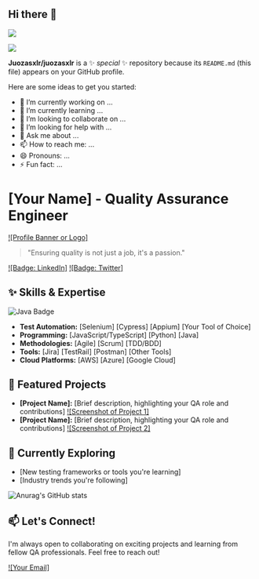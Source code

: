 ## Hi there 👋

![](https://komarev.com/ghpvc/?username=juozasxlr)

<a href="https://juozasxlr.github.io/" target="_blank">
        <img src="https://img.shields.io/badge/My%20Portfolio-Explore-brightgreen"/>
    </a>

**Juozasxlr/juozasxlr** is a ✨ _special_ ✨ repository because its `README.md` (this file) appears on your GitHub profile.

Here are some ideas to get you started:

- 🔭 I’m currently working on ...
- 🌱 I’m currently learning ...
- 👯 I’m looking to collaborate on ...
- 🤔 I’m looking for help with ...
- 💬 Ask me about ...
- 📫 How to reach me: ...
- 😄 Pronouns: ...
- ⚡ Fun fact: ...

# [Your Name] - Quality Assurance Engineer

[![Profile Banner or Logo]](link-to-image)

> "Ensuring quality is not just a job, it's a passion."

[![Badge: LinkedIn]](your-linkedin-profile)
[![Badge: Twitter]](your-twitter-profile)

## ✨ Skills & Expertise
![Java Badge](https://img.shields.io/badge/Java-ED8B00?style=for-the-badge&logo=openjdk)
* **Test Automation:**  [Selenium] [Cypress] [Appium] [Your Tool of Choice]
* **Programming:** [JavaScript/TypeScript] [Python] [Java]
* **Methodologies:** [Agile] [Scrum] [TDD/BDD]
* **Tools:** [Jira] [TestRail] [Postman] [Other Tools]
* **Cloud Platforms:** [AWS] [Azure] [Google Cloud]

## 🚀 Featured Projects

* **[Project Name]:** [Brief description, highlighting your QA role and contributions]
  [![Screenshot of Project 1]](link-to-project-repo)
* **[Project Name]:** [Brief description, highlighting your QA role and contributions]
  [![Screenshot of Project 2]](link-to-project-repo)

## 🌱 Currently Exploring

* [New testing frameworks or tools you're learning]
* [Industry trends you're following]

![Anurag's GitHub stats](https://github-readme-stats.vercel.app/api?username=juozasxlr&hide=contribs,prs)
## 📫 Let's Connect!

I'm always open to collaborating on exciting projects and learning from fellow QA professionals. Feel free to reach out!

[![Your Email]](mailto:your-email-address)
